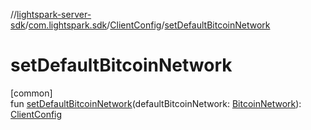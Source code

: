 //[lightspark-server-sdk](../../../index.md)/[com.lightspark.sdk](../index.md)/[ClientConfig](index.md)/[setDefaultBitcoinNetwork](set-default-bitcoin-network.md)

# setDefaultBitcoinNetwork

[common]\
fun [setDefaultBitcoinNetwork](set-default-bitcoin-network.md)(defaultBitcoinNetwork: [BitcoinNetwork](../../com.lightspark.sdk.model/-bitcoin-network/index.md)): [ClientConfig](index.md)
